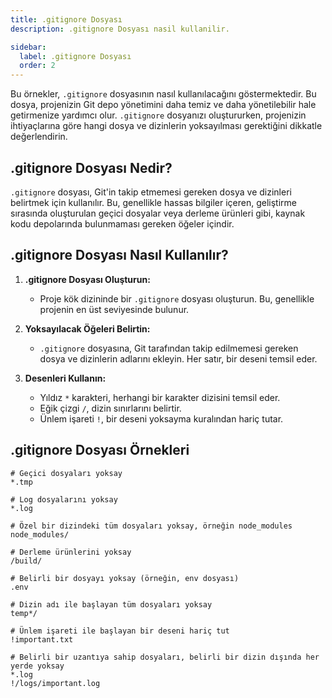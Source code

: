 ```yaml
---
title: .gitignore Dosyası
description: .gitignore Dosyası nasil kullanilir.

sidebar:
  label: .gitignore Dosyası
  order: 2
---
```


Bu örnekler, `.gitignore` dosyasının nasıl kullanılacağını göstermektedir. Bu dosya, projenizin Git depo yönetimini daha temiz ve daha yönetilebilir hale getirmenize yardımcı olur. `.gitignore` dosyanızı oluştururken, projenizin ihtiyaçlarına göre hangi dosya ve dizinlerin yoksayılması gerektiğini dikkatle değerlendirin.

## .gitignore Dosyası Nedir?

`.gitignore` dosyası, Git'in takip etmemesi gereken dosya ve dizinleri belirtmek için kullanılır. Bu, genellikle hassas bilgiler içeren, geliştirme sırasında oluşturulan geçici dosyalar veya derleme ürünleri gibi, kaynak kodu depolarında bulunmaması gereken öğeler içindir.

## .gitignore Dosyası Nasıl Kullanılır?

1. **.gitignore Dosyası Oluşturun:**
   - Proje kök dizininde bir `.gitignore` dosyası oluşturun. Bu, genellikle projenin en üst seviyesinde bulunur.

2. **Yoksayılacak Öğeleri Belirtin:**
   - `.gitignore` dosyasına, Git tarafından takip edilmemesi gereken dosya ve dizinlerin adlarını ekleyin. Her satır, bir deseni temsil eder.

3. **Desenleri Kullanın:**
   - Yıldız `*` karakteri, herhangi bir karakter dizisini temsil eder.
   - Eğik çizgi `/`, dizin sınırlarını belirtir.
   - Ünlem işareti `!`, bir deseni yoksayma kuralından hariç tutar.

## .gitignore Dosyası Örnekleri

```plaintext
# Geçici dosyaları yoksay
*.tmp

# Log dosyalarını yoksay
*.log

# Özel bir dizindeki tüm dosyaları yoksay, örneğin node_modules
node_modules/

# Derleme ürünlerini yoksay
/build/

# Belirli bir dosyayı yoksay (örneğin, env dosyası)
.env

# Dizin adı ile başlayan tüm dosyaları yoksay
temp*/

# Ünlem işareti ile başlayan bir deseni hariç tut
!important.txt

# Belirli bir uzantıya sahip dosyaları, belirli bir dizin dışında her yerde yoksay
*.log
!/logs/important.log
```


